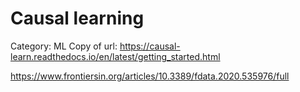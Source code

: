 # Causal learning

Category: ML
Copy of url: https://causal-learn.readthedocs.io/en/latest/getting_started.html

https://www.frontiersin.org/articles/10.3389/fdata.2020.535976/full